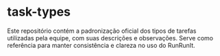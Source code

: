 # task-types
Este repositório contém a padronização oficial dos tipos de tarefas utilizadas pela equipe, com suas descrições e observações. Serve como referência para manter consistência e clareza no uso do RunRunIt.
